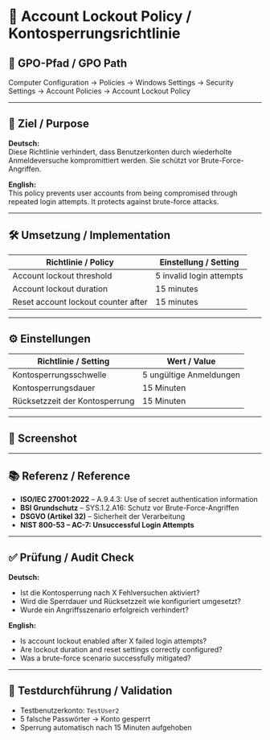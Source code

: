 

# 🚫 Account Lockout Policy / Kontosperrungsrichtlinie

## 📌 GPO-Pfad / GPO Path  
Computer Configuration → Policies → Windows Settings → Security Settings → Account Policies → Account Lockout Policy

---

## 🎯 Ziel / Purpose

**Deutsch:**  
Diese Richtlinie verhindert, dass Benutzerkonten durch wiederholte Anmeldeversuche kompromittiert werden. Sie schützt vor Brute-Force-Angriffen.

**English:**  
This policy prevents user accounts from being compromised through repeated login attempts. It protects against brute-force attacks.

---

## 🛠️ Umsetzung / Implementation

| Richtlinie / Policy                            | Einstellung / Setting     |
|------------------------------------------------|---------------------------|
| Account lockout threshold                      | 5 invalid login attempts  |
| Account lockout duration                       | 15 minutes                |
| Reset account lockout counter after            | 15 minutes                |

---

## ⚙️ Einstellungen

| Richtlinie / Setting                          | Wert / Value              |
|-----------------------------------------------|---------------------------|
| Kontosperrungsschwelle                         | 5 ungültige Anmeldungen   |
| Kontosperrungsdauer                            | 15 Minuten                |
| Rücksetzzeit der Kontosperrung                 | 15 Minuten                |

---

## 📸 Screenshot


---

## 📚 Referenz / Reference

- **ISO/IEC 27001:2022** – A.9.4.3: Use of secret authentication information  
- **BSI Grundschutz** – SYS.1.2.A16: Schutz vor Brute-Force-Angriffen  
- **DSGVO (Artikel 32)** – Sicherheit der Verarbeitung  
- **NIST 800-53 – AC-7: Unsuccessful Login Attempts**

---

## ✅ Prüfung / Audit Check

**Deutsch:**  
- Ist die Kontosperrung nach X Fehlversuchen aktiviert?  
- Wird die Sperrdauer und Rücksetzzeit wie konfiguriert umgesetzt?  
- Wurde ein Angriffsszenario erfolgreich verhindert?

**English:**  
- Is account lockout enabled after X failed login attempts?  
- Are lockout duration and reset settings correctly configured?  
- Was a brute-force scenario successfully mitigated?

---

## 🧪 Testdurchführung / Validation

- Testbenutzerkonto: `TestUser2`  
- 5 falsche Passwörter → Konto gesperrt  
- Sperrung automatisch nach 15 Minuten aufgehoben








